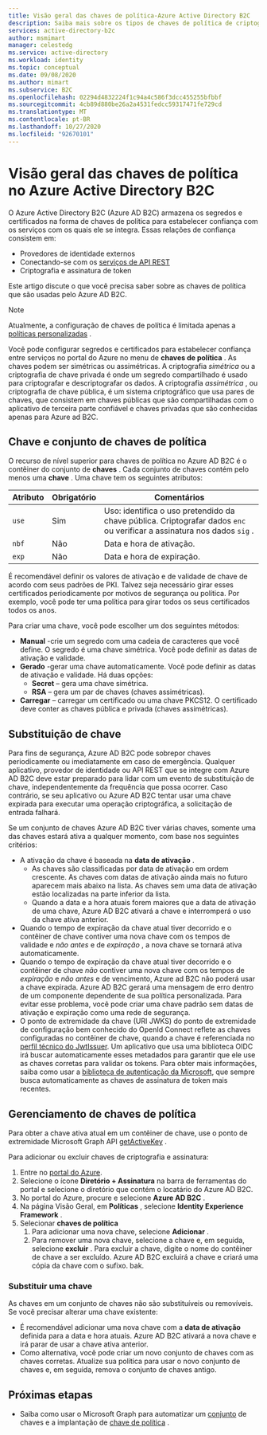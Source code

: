```yaml
---
title: Visão geral das chaves de política-Azure Active Directory B2C
description: Saiba mais sobre os tipos de chaves de política de criptografia que podem ser usadas em Azure Active Directory B2C para assinatura e validação de tokens, segredos de cliente, certificados e senhas.
services: active-directory-b2c
author: msmimart
manager: celestedg
ms.service: active-directory
ms.workload: identity
ms.topic: conceptual
ms.date: 09/08/2020
ms.author: mimart
ms.subservice: B2C
ms.openlocfilehash: 02294d4832224f1c94a4c586f3dcc455255bfbbf
ms.sourcegitcommit: 4cb89d880be26a2a4531fedcc59317471fe729cd
ms.translationtype: MT
ms.contentlocale: pt-BR
ms.lasthandoff: 10/27/2020
ms.locfileid: "92670101"
---
```

# <a name="overview-of-policy-keys-in-azure-active-directory-b2c"></a>Visão geral das chaves de política no Azure Active Directory B2C

O Azure Active Directory B2C (Azure AD B2C) armazena os segredos e certificados na forma de chaves de política para estabelecer confiança com os serviços com os quais ele se integra. Essas relações de confiança consistem em:

- Provedores de identidade externos
- Conectando-se com os [serviços de API REST](restful-technical-profile.md)
- Criptografia e assinatura de token

 Este artigo discute o que você precisa saber sobre as chaves de política que são usadas pelo Azure AD B2C.

> [!NOTE]
> Atualmente, a configuração de chaves de política é limitada apenas a [políticas personalizadas](active-directory-b2c-get-started-custom.md) .

Você pode configurar segredos e certificados para estabelecer confiança entre serviços no portal do Azure no menu de **chaves de política** . As chaves podem ser simétricas ou assimétricas. A criptografia *simétrica* ou a criptografia de chave privada é onde um segredo compartilhado é usado para criptografar e descriptografar os dados. A criptografia *assimétrica* , ou criptografia de chave pública, é um sistema criptográfico que usa pares de chaves, que consistem em chaves públicas que são compartilhadas com o aplicativo de terceira parte confiável e chaves privadas que são conhecidas apenas para Azure ad B2C.

## <a name="policy-keyset-and-keys"></a>Chave e conjunto de chaves de política

O recurso de nível superior para chaves de política no Azure AD B2C é o contêiner do conjunto de **chaves** . Cada conjunto de chaves contém pelo menos uma **chave** . Uma chave tem os seguintes atributos:

| Atributo |  Obrigatório | Comentários |
| --- | --- |--- |
| `use` | Sim | Uso: identifica o uso pretendido da chave pública. Criptografar dados `enc` ou verificar a assinatura nos dados `sig` .|
| `nbf`| Não | Data e hora de ativação. |
| `exp`| Não | Data e hora de expiração. |

É recomendável definir os valores de ativação e de validade de chave de acordo com seus padrões de PKI. Talvez seja necessário girar esses certificados periodicamente por motivos de segurança ou política. Por exemplo, você pode ter uma política para girar todos os seus certificados todos os anos.

Para criar uma chave, você pode escolher um dos seguintes métodos:

- **Manual** -crie um segredo com uma cadeia de caracteres que você define. O segredo é uma chave simétrica. Você pode definir as datas de ativação e validade.
- **Gerado** -gerar uma chave automaticamente. Você pode definir as datas de ativação e validade. Há duas opções:
  - **Secret** – gera uma chave simétrica.
  - **RSA** – gera um par de chaves (chaves assimétricas).
- **Carregar** – carregar um certificado ou uma chave PKCS12. O certificado deve conter as chaves pública e privada (chaves assimétricas).

## <a name="key-rollover"></a>Substituição de chave

Para fins de segurança, Azure AD B2C pode sobrepor chaves periodicamente ou imediatamente em caso de emergência. Qualquer aplicativo, provedor de identidade ou API REST que se integre com Azure AD B2C deve estar preparado para lidar com um evento de substituição de chave, independentemente da frequência que possa ocorrer. Caso contrário, se seu aplicativo ou Azure AD B2C tentar usar uma chave expirada para executar uma operação criptográfica, a solicitação de entrada falhará.

Se um conjunto de chaves Azure AD B2C tiver várias chaves, somente uma das chaves estará ativa a qualquer momento, com base nos seguintes critérios:

- A ativação da chave é baseada na **data de ativação** .
  - As chaves são classificadas por data de ativação em ordem crescente. As chaves com datas de ativação ainda mais no futuro aparecem mais abaixo na lista. As chaves sem uma data de ativação estão localizadas na parte inferior da lista.
  - Quando a data e a hora atuais forem maiores que a data de ativação de uma chave, Azure AD B2C ativará a chave e interromperá o uso da chave ativa anterior.
- Quando o tempo de expiração da chave atual tiver decorrido e o contêiner de chave contiver uma nova chave com os tempos de validade e *não antes* e de *expiração* , a nova chave se tornará ativa automaticamente.
- Quando o tempo de expiração da chave atual tiver decorrido e o contêiner de chave *não* contiver uma nova chave com os tempos de *expiração* e *não antes* e de vencimento, Azure ad B2C não poderá usar a chave expirada. Azure AD B2C gerará uma mensagem de erro dentro de um componente dependente de sua política personalizada. Para evitar esse problema, você pode criar uma chave padrão sem datas de ativação e expiração como uma rede de segurança.
- O ponto de extremidade da chave (URI JWKS) do ponto de extremidade de configuração bem conhecido do OpenId Connect reflete as chaves configuradas no contêiner de chave, quando a chave é referenciada no [perfil técnico do JwtIssuer](https://docs.microsoft.com/azure/active-directory-b2c/jwt-issuer-technical-profile). Um aplicativo que usa uma biblioteca OIDC irá buscar automaticamente esses metadados para garantir que ele use as chaves corretas para validar os tokens. Para obter mais informações, saiba como usar a [biblioteca de autenticação da Microsoft](https://docs.microsoft.com/azure/active-directory/develop/msal-b2c-overview), que sempre busca automaticamente as chaves de assinatura de token mais recentes.

## <a name="policy-key-management"></a>Gerenciamento de chaves de política

Para obter a chave ativa atual em um contêiner de chave, use o ponto de extremidade Microsoft Graph API [getActiveKey](https://docs.microsoft.com/graph/api/trustframeworkkeyset-getactivekey) .

Para adicionar ou excluir chaves de criptografia e assinatura:

1. Entre no [portal do Azure](https://portal.azure.com).
1. Selecione o ícone **Diretório + Assinatura** na barra de ferramentas do portal e selecione o diretório que contém o locatário do Azure AD B2C.
1. No portal do Azure, procure e selecione **Azure AD B2C** .
1. Na página Visão Geral, em **Políticas** , selecione **Identity Experience Framework** .
1. Selecionar **chaves de política** 
    1. Para adicionar uma nova chave, selecione **Adicionar** .
    1. Para remover uma nova chave, selecione a chave e, em seguida, selecione **excluir** . Para excluir a chave, digite o nome do contêiner de chave a ser excluído. Azure AD B2C excluirá a chave e criará uma cópia da chave com o sufixo. bak.

### <a name="replace-a-key"></a>Substituir uma chave

As chaves em um conjunto de chaves não são substituíveis ou removíveis. Se você precisar alterar uma chave existente:

- É recomendável adicionar uma nova chave com a **data de ativação** definida para a data e hora atuais. Azure AD B2C ativará a nova chave e irá parar de usar a chave ativa anterior.
- Como alternativa, você pode criar um novo conjunto de chaves com as chaves corretas. Atualize sua política para usar o novo conjunto de chaves e, em seguida, remova o conjunto de chaves antigo. 

## <a name="next-steps"></a>Próximas etapas

- Saiba como usar o Microsoft Graph para automatizar um [conjunto](microsoft-graph-operations.md#trust-framework-policy-keyset) de chaves e a implantação de [chave de política](microsoft-graph-operations.md#trust-framework-policy-key) .







